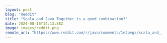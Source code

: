 ```yaml
---
layout: post
blog: "Reddit"
title: "Scala and Java Together is a good combination?"
date: 2024-08-16T14:13:58Z
image: images/reddit.png
remote_url: "https://www.reddit.com/r/java/comments/1etpvgz/scala_and_java_together_is_a_good_combination/"
---
```

